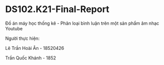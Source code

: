 # DS102.K21-Final-Report
Đồ án máy học thống kê - Phân loại bình luận trên một sản phẩm âm nhạc Youtube

Người thực hiện:

Lê Trần Hoài Ân - 18520426

Trần Quốc Khánh - 1852
